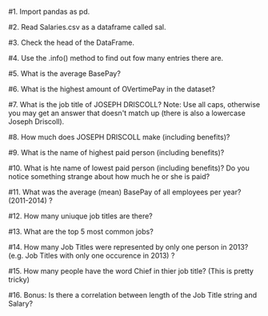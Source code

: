 #1. Import pandas as pd.

#2. Read Salaries.csv as a dataframe called sal.

#3. Check the head of the DataFrame.

#4. Use the .info() method to find out fow many entries there are.

#5. What is the average BasePay?

#6. What is the highest amount of OVertimePay in the dataset?

#7. What is the job title of JOSEPH DRISCOLL? Note: Use all caps, otherwise you may get an answer that doesn't match up (there is also a lowercase Joseph Driscoll).

#8. How much does JOSEPH DRISCOLL make (including benefits)?

#9. What is the name of highest paid person (including benefits)?

#10. What is hte name of lowest paid person (including benefits)? Do you notice something strange about how much he or she is paid?

#11. What was the average (mean) BasePay of all employees per year? (2011-2014) ?

#12. How many uniuque job titles are there?

#13. What are the top 5 most common jobs?

#14. How many Job Titles were represented by only one person in 2013? (e.g. Job Titles with only one occurence in 2013) ?

#15. How many people have the word Chief in thier job title? (This is pretty tricky)

#16. Bonus: Is there a correlation between length of the Job Title string and Salary?